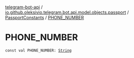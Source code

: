 [telegram-bot-api](../../index.md) / [io.github.oleksivio.telegram.bot.api.model.objects.passport](../index.md) / [PassportConstants](index.md) / [PHONE_NUMBER](./-p-h-o-n-e_-n-u-m-b-e-r.md)

# PHONE_NUMBER

`const val PHONE_NUMBER: `[`String`](https://kotlinlang.org/api/latest/jvm/stdlib/kotlin/-string/index.html)